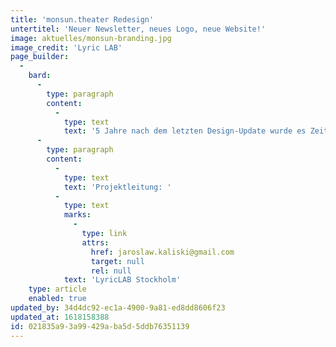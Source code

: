 ```yaml
---
title: 'monsun.theater Redesign'
untertitel: 'Neuer Newsletter, neues Logo, neue Website!'
image: aktuelles/monsun-branding.jpg
image_credit: 'Lyric LAB'
page_builder:
  -
    bard:
      -
        type: paragraph
        content:
          -
            type: text
            text: '5 Jahre nach dem letzten Design-Update wurde es Zeit für ein digitales Facelifting: Vom Logo, über das Briefpapier bis zur neuen Website haben wir alles komplett überarbeitet. Damit haben unsere vielen neuen Digitalformate auch endlich den passenden Rahmen.'
      -
        type: paragraph
        content:
          -
            type: text
            text: 'Projektleitung: '
          -
            type: text
            marks:
              -
                type: link
                attrs:
                  href: jaroslaw.kaliski@gmail.com
                  target: null
                  rel: null
            text: 'LyricLAB Stockholm'
    type: article
    enabled: true
updated_by: 34d4dc92-ec1a-4900-9a81-ed8dd8606f23
updated_at: 1618158388
id: 021835a9-3a99-429a-ba5d-5ddb76351139
---
```

